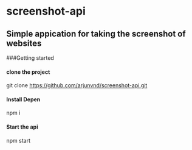# screenshot-api

## Simple appication for taking the screenshot of websites

###Getting started

#### clone the project 

git clone https://github.com/arjunvnd/screenshot-api.git

#### Install Depen

npm i

#### Start the api

npm start
